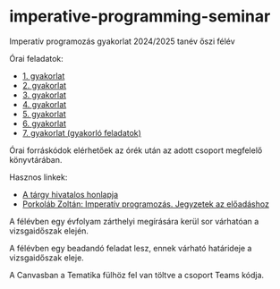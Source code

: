 # imperative-programming-seminar

Imperatív programozás gyakorlat 2024/2025 tanév őszi félév

Órai feladatok:

* [1. gyakorlat](exercises/gyak01.md)
* [2. gyakorlat](exercises/gyak02.md)
* [3. gyakorlat](exercises/gyak03.md)
* [4. gyakorlat](exercises/gyak04.md)
* [5. gyakorlat](exercises/gyak05.md)
* [6. gyakorlat](exercises/gyak06.md)
* [7. gyakorlat (gyakorló feladatok)](exercises/gyak07.md)


Órai forráskódok elérhetőek az órék után az adott csoport megfelelő könyvtárában.

Hasznos linkek:
* [A tárgy hivatalos honlapja](http://kto.web.elte.hu/hu/oktatas/imp/)
* [Porkoláb Zoltán: Imperatív programozás. Jegyzetek az előadáshoz](http://gsd.web.elte.hu/imper/)

A félévben egy évfolyam zárthelyi megírására kerül sor várhatóan a vizsgaidőszak elején.

A félévben egy beadandó feladat lesz, ennek várható határideje a vizsgaidőszak eleje.

A Canvasban a Tematika fülhöz fel van töltve a csoport Teams kódja.

